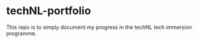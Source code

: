 # techNL-portfolio

This repo is to simply document my progress in the techNL tech immersion programme.

